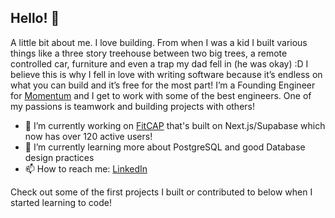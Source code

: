 ## Hello! 👋

A little bit about me. I love building. From when I was a kid I built various things like a three story treehouse between two big trees, a remote controlled car, furniture and even a trap my dad fell in (he was okay) :D I believe this is why I fell in love with writing software because it’s endless on what you can build and it’s free for the most part! I’m a Founding Engineer for [Momentum](https://www.momentum.io/) and I get to work with some of the best engineers. One of my passions is teamwork and building projects with others! 

- 🔭 I’m currently working on [FitCAP](https://www.fitcap.app) that's built on Next.js/Supabase which now has over 120 active users!
- 🌱 I’m currently learning more about PostgreSQL and good Database design practices
- 📫 How to reach me: [LinkedIn](https://www.linkedin.com/in/silas-huereca-135b9b163/)

Check out some of the first projects I built or contributed to below when I started learning to code!
